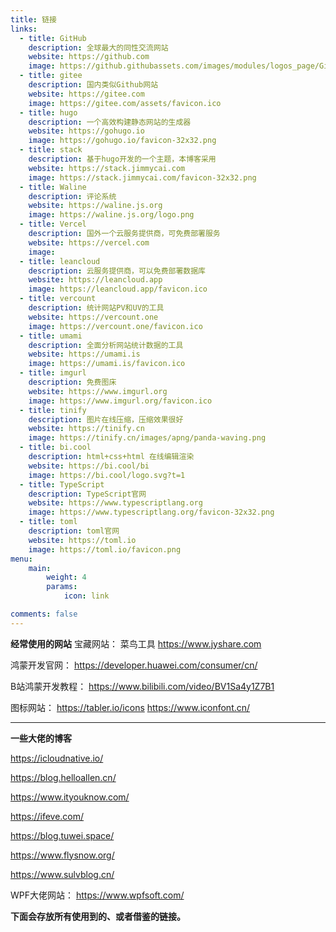 ```yaml
---
title: 链接
links:
  - title: GitHub
    description: 全球最大的同性交流网站
    website: https://github.com
    image: https://github.githubassets.com/images/modules/logos_page/GitHub-Mark.png
  - title: gitee
    description: 国内类似Github网站
    website: https://gitee.com
    image: https://gitee.com/assets/favicon.ico
  - title: hugo
    description: 一个高效构建静态网站的生成器
    website: https://gohugo.io
    image: https://gohugo.io/favicon-32x32.png
  - title: stack
    description: 基于hugo开发的一个主题，本博客采用
    website: https://stack.jimmycai.com
    image: https://stack.jimmycai.com/favicon-32x32.png
  - title: Waline
    description: 评论系统
    website: https://waline.js.org
    image: https://waline.js.org/logo.png
  - title: Vercel
    description: 国外一个云服务提供商，可免费部署服务
    website: https://vercel.com
    image: 
  - title: leancloud
    description: 云服务提供商，可以免费部署数据库
    website: https://leancloud.app
    image: https://leancloud.app/favicon.ico
  - title: vercount
    description: 统计网站PV和UV的工具
    website: https://vercount.one
    image: https://vercount.one/favicon.ico
  - title: umami
    description: 全面分析网站统计数据的工具
    website: https://umami.is
    image: https://umami.is/favicon.ico
  - title: imgurl
    description: 免费图床
    website: https://www.imgurl.org
    image: https://www.imgurl.org/favicon.ico
  - title: tinify
    description: 图片在线压缩，压缩效果很好
    website: https://tinify.cn
    image: https://tinify.cn/images/apng/panda-waving.png
  - title: bi.cool
    description: html+css+html 在线编辑渲染
    website: https://bi.cool/bi
    image: https://bi.cool/logo.svg?t=1
  - title: TypeScript
    description: TypeScript官网
    website: https://www.typescriptlang.org
    image: https://www.typescriptlang.org/favicon-32x32.png
  - title: toml
    description: toml官网
    website: https://toml.io
    image: https://toml.io/favicon.png
menu:
    main: 
        weight: 4
        params:
            icon: link

comments: false
---
```


**经常使用的网站**
宝藏网站： 菜鸟工具 https://www.jyshare.com

鸿蒙开发官网： https://developer.huawei.com/consumer/cn/

B站鸿蒙开发教程： https://www.bilibili.com/video/BV1Sa4y1Z7B1

图标网站：
https://tabler.io/icons    https://www.iconfont.cn/

---

**一些大佬的博客**

https://icloudnative.io/

https://blog.helloallen.cn/

https://www.ityouknow.com/

https://ifeve.com/

https://blog.tuwei.space/

https://www.flysnow.org/

https://www.sulvblog.cn/

WPF大佬网站： https://www.wpfsoft.com/



**下面会存放所有使用到的、或者借鉴的链接。**
